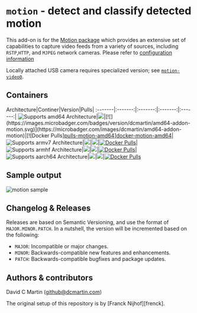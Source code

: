 # `motion` - detect and classify detected motion

This add-on is for the [Motion package][motionpkg] which provides an extensive set of capabilities to capture video feeds from a variety of sources, including `RSTP`,`HTTP`, and `MJPEG` network cameras.  Please refer to [configuration information](CONFIGURATION.md)

Locally attached USB camera requires specialized version; see [`motion-video0`](../motion-video0/README.md).

## Containers

Architecture|Continer|Version|Pulls|
:-------|:-------:|:-------:|:-------:|:-------:|
![Supports amd64 Architecture][amd64-shield]|[![](https://images.microbadger.com/badges/image/dcmartin/amd64-addon-motion.svg)](https://microbadger.com/images/dcmartin/amd64-addon-motion")|[![](https://images.microbadger.com/badges/version/dcmartin/amd64-addon-motion.svg)](https://microbadger.com/images/dcmartin/amd64-addon-motion)|[![Docker Pulls][pulls-motion-amd64]][docker-motion-amd64]|
![Supports armv7 Architecture][armv7-shield]|[![](https://images.microbadger.com/badges/image/dcmartin/armv7-addon-motion.svg)](https://microbadger.com/images/dcmartin/armv7-addon-motion)|[![](https://images.microbadger.com/badges/version/dcmartin/armv7-addon-motion.svg)](https://microbadger.com/images/dcmartin/armv7-addon-motion)|[![Docker Pulls][pulls-motion-armv7]][docker-motion-armv7]|
![Supports armhf Architecture][armhf-shield]|[![](https://images.microbadger.com/badges/image/dcmartin/armhf-addon-motion.svg)](https://microbadger.com/images/dcmartin/armhf-addon-motion)|[![](https://images.microbadger.com/badges/version/dcmartin/armhf-addon-motion.svg)](https://microbadger.com/images/dcmartin/armhf-addon-motion)|[![Docker Pulls][pulls-motion-armhf]][docker-motion-armhf]|
![Supports aarch64 Architecture][aarch64-shield]|[![](https://images.microbadger.com/badges/image/dcmartin/aarch64-addon-motion.svg)](https://microbadger.com/images/dcmartin/aarch64-addon-motion)|[![](https://images.microbadger.com/badges/version/dcmartin/aarch64-addon-motion.svg)](https://microbadger.com/images/dcmartin/aarch64-addon-motion)|[![Docker Pulls][pulls-motion-aarch64]][docker-motion-aarch64]

[docker-motion-amd64]: https://hub.docker.com/r/dcmartin/amd64-addon-motion
[pulls-motion-amd64]: https://img.shields.io/docker/pulls/dcmartin/amd64-addon-motion.svg
[docker-motion-armv7]: https://hub.docker.com/r/dcmartin/armv7-addon-motion
[pulls-motion-armv7]: https://img.shields.io/docker/pulls/dcmartin/armv7-addon-motion.svg
[docker-motion-aarch64]: https://hub.docker.com/r/dcmartin/aarch64-addon-motion
[pulls-motion-aarch64]: https://img.shields.io/docker/pulls/dcmartin/aarch64-addon-motion.svg
[docker-motion-armhf]: https://hub.docker.com/r/dcmartin/armhf-addon-motion
[pulls-motion-armhf]: https://img.shields.io/docker/pulls/dcmartin/armhf-addon-motion.svg

[aarch64-shield]: https://img.shields.io/badge/aarch64-yes-green.svg
[amd64-shield]: https://img.shields.io/badge/amd64-yes-green.svg
[armv7-shield]: https://img.shields.io/badge/armv7-yes-green.svg
[armhf-shield]: https://img.shields.io/badge/armhf-yes-green.svg

## Sample output

![motion sample](motion-sample.png?raw=true "SAMPLE")

## Changelog & Releases

Releases are based on Semantic Versioning, and use the format
of ``MAJOR.MINOR.PATCH``. In a nutshell, the version will be incremented
based on the following:

- ``MAJOR``: Incompatible or major changes.
- ``MINOR``: Backwards-compatible new features and enhancements.
- ``PATCH``: Backwards-compatible bugfixes and package updates.

## Authors & contributors

David C Martin (github@dcmartin.com)

The original setup of this repository is by [Franck Nijhof][frenck].

[commits]: https://github.com/dcmartin/hassio-addons/motion/commits/master
[contributors]: https://github.com/dcmartin/hassio-addons/motion/graphs/contributors
[dcmartin]: https://github.com/dcmartin
[issue]: https://github.com/dcmartin/hassio-addons/motion/issues
[keepchangelog]: http://keepachangelog.com/en/1.0.0/
[releases]: https://github.com/dcmartin/hassio-addons/motion/releases
[repository]: https://github.com/dcmartin/hassio-addons
[motionpkg]: https://motion-project.github.io]
[motiondoc]: https://motion-project.github.io/motion_config.html
[watsonvr]: https://www.ibm.com/watson/services/visual-recognition
[digitsgit]: https://github.com/nvidia/digits
[digits]: https://developer.nvidia.com/digits

